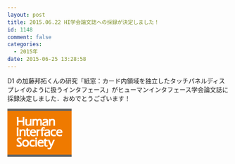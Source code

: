 ```yaml
---
layout: post
title: 2015.06.22 HI学会論文誌への採録が決定しました！
id: 1148
comment: false
categories:
  - 2015年
date: 2015-06-25 13:28:58
---
```


D1 の加藤邦拓くんの研究「紙窓：カード内領域を独立したタッチパネルディスプレイのように扱うインタフェース」がヒューマンインタフェース学会論文誌に採録決定しました．おめでとうございます！

[![HI](/wp-content/uploads/2015/06/HI.png)](/wp-content/uploads/2015/06/HI.png)

